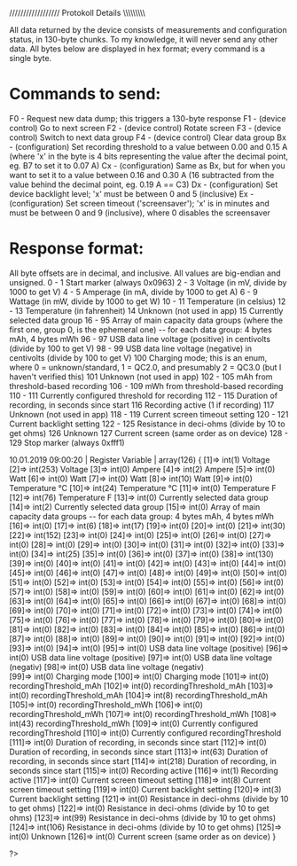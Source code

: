 

//////////////////
Protokoll Details
\\\\\\\\\\\\\\\\\\


All data returned by the device consists of measurements and configuration status, in 130-byte chunks. To my knowledge, it will never send any other data. All bytes below are displayed in hex format; every command is a single byte.

# Commands to send:
F0 - Request new data dump; this triggers a 130-byte response
F1 - (device control) Go to next screen
F2 - (device control) Rotate screen
F3 - (device control) Switch to next data group
F4 - (device control) Clear data group
Bx - (configuration) Set recording threshold to a value between 0.00 and 0.15 A (where 'x' in the byte is 4 bits representing the value after the decimal point, eg. B7 to set it to 0.07 A)
Cx - (configuration) Same as Bx, but for when you want to set it to a value between 0.16 and 0.30 A (16 subtracted from the value behind the decimal point, eg. 0.19 A == C3)
Dx - (configuration) Set device backlight level; 'x' must be between 0 and 5 (inclusive)
Ex - (configuration) Set screen timeout ('screensaver'); 'x' is in minutes and must be between 0 and 9 (inclusive), where 0 disables the screensaver

# Response format:
All byte offsets are in decimal, and inclusive. All values are big-endian and unsigned.
0   - 1   Start marker (always 0x0963)
2   - 3   Voltage (in mV, divide by 1000 to get V)
4   - 5   Amperage (in mA, divide by 1000 to get A)
6   - 9   Wattage (in mW, divide by 1000 to get W)
10  - 11  Temperature (in celsius)
12  - 13  Temperature (in fahrenheit)
14        Unknown (not used in app)
15        Currently selected data group
16  - 95  Array of main capacity data groups (where the first one, group 0, is the ephemeral one)
            -- for each data group: 4 bytes mAh, 4 bytes mWh
96  - 97  USB data line voltage (positive) in centivolts (divide by 100 to get V)
98  - 99  USB data line voltage (negative) in centivolts (divide by 100 to get V)
100       Charging mode; this is an enum, where 0 = unknown/standard, 1 = QC2.0, and presumably 2 = QC3.0 (but I haven't verified this)
101       Unknown (not used in app)
102 - 105 mAh from threshold-based recording
106 - 109 mWh from threshold-based recording
110 - 111 Currently configured threshold for recording
112 - 115 Duration of recording, in seconds since start
116       Recording active (1 if recording)
117       Unknown (not used in app)
118 - 119 Current screen timeout setting
120 - 121 Current backlight setting
122 - 125 Resistance in deci-ohms (divide by 10 to get ohms)
126       Unknown
127       Current screen (same order as on device)
128 - 129 Stop marker (always 0xfff1)


10.01.2019 09:00:20 | Register Variable | array(126) {
  [1]=>  int(1)				Voltage
  [2]=>  int(253)			Voltage
  [3]=>  int(0)				Ampere
  [4]=>  int(2)				Ampere
  [5]=>  int(0)				Watt
  [6]=>  int(0)				Watt
  [7]=>  int(0)				Watt
  [8]=>  int(10)			Watt
  [9]=>  int(0)				Temperature °C
  [10]=>  int(24)			Temperature °C
  [11]=>  int(0)			Temperature F
  [12]=>  int(76)			Temperature F
  [13]=>  int(0)			Currently selected data group
  [14]=>  int(2)			Currently selected data group
  [15]=>  int(0)			Array of main capacity data groups -- for each data group: 4 bytes mAh, 4 bytes mWh
  [16]=>  int(0)
  [17]=>  int(6)
  [18]=>  int(17)
  [19]=>  int(0)
  [20]=>  int(0)
  [21]=>  int(30)
  [22]=>  int(152)
  [23]=>  int(0)
  [24]=>  int(0)
  [25]=>  int(0)
  [26]=>  int(0)
  [27]=>  int(0)
  [28]=>  int(0)
  [29]=>  int(0)
  [30]=>  int(0)
  [31]=>  int(0)
  [32]=>  int(0)
  [33]=>  int(0)
  [34]=>  int(25)
  [35]=>  int(0)
  [36]=>  int(0)
  [37]=>  int(0)
  [38]=>  int(130)
  [39]=>  int(0)
  [40]=>  int(0)
  [41]=>  int(0)
  [42]=>  int(0)
  [43]=>  int(0)
  [44]=>  int(0)
  [45]=>  int(0)
  [46]=>  int(0)
  [47]=>  int(0)
  [48]=>  int(0)
  [49]=>  int(0)
  [50]=>  int(0)
  [51]=>  int(0)
  [52]=>  int(0)
  [53]=>  int(0)
  [54]=>  int(0)
  [55]=>  int(0)
  [56]=>  int(0)
  [57]=>  int(0)
  [58]=>  int(0)
  [59]=>  int(0)
  [60]=>  int(0)
  [61]=>  int(0)
  [62]=>  int(0)
  [63]=>  int(0)
  [64]=>  int(0)
  [65]=>  int(0)
  [66]=>  int(0)
  [67]=>  int(0)
  [68]=>  int(0)
  [69]=>  int(0)
  [70]=>  int(0)
  [71]=>  int(0)
  [72]=>  int(0)
  [73]=>  int(0)
  [74]=>  int(0)
  [75]=>  int(0)
  [76]=>  int(0)
  [77]=>  int(0)
  [78]=>  int(0)
  [79]=>  int(0)
  [80]=>  int(0)
  [81]=>  int(0)
  [82]=>  int(0)
  [83]=>  int(0)
  [84]=>  int(0)
  [85]=>  int(0)
  [86]=>  int(0)
  [87]=>  int(0)
  [88]=>  int(0)
  [89]=>  int(0)
  [90]=>  int(0)
  [91]=>  int(0)
  [92]=>  int(0)
  [93]=>  int(0)
  [94]=>  int(0)
  [95]=>  int(0)			USB data line voltage (positive)
  [96]=>  int(0)			USB data line voltage (positive)
  [97]=>  int(0)			USB data line voltage (negativ)
  [98]=>  int(0)			USB data line voltage (negativ)						
  [99]=>  int(0)			Charging mode
  [100]=>  int(0)			Charging mode
  [101]=>  int(0)			recordingThreshold_mAh
  [102]=>  int(0)			recordingThreshold_mAh
  [103]=>  int(0)			recordingThreshold_mAh
  [104]=>  int(8)			recordingThreshold_mAh
  [105]=>  int(0)			recordingThreshold_mWh
  [106]=>  int(0)			recordingThreshold_mWh
  [107]=>  int(0)			recordingThreshold_mWh
  [108]=>  int(43)			recordingThreshold_mWh
  [109]=>  int(0)			Currently configured recordingThreshold
  [110]=>  int(0)			Currently configured recordingThreshold
  [111]=>  int(0)			Duration of recording, in seconds since start
  [112]=>  int(0)			Duration of recording, in seconds since start
  [113]=>  int(63)			Duration of recording, in seconds since start
  [114]=>  int(218)			Duration of recording, in seconds since start
  [115]=>  int(0)			Recording active
  [116]=>  int(1)			Recording active
  [117]=>  int(0)			Current screen timeout setting
  [118]=>  int(8)			Current screen timeout setting
  [119]=>  int(0)			Current backlight setting
  [120]=>  int(3)			Current backlight setting
  [121]=>  int(0)			Resistance in deci-ohms (divide by 10 to get ohms)
  [122]=>  int(0)			Resistance in deci-ohms (divide by 10 to get ohms)
  [123]=>  int(99)			Resistance in deci-ohms (divide by 10 to get ohms)
  [124]=>  int(106)			Resistance in deci-ohms (divide by 10 to get ohms)
  [125]=>  int(0)			Unknown
  [126]=>  int(0)			Current screen (same order as on device)
}

?>